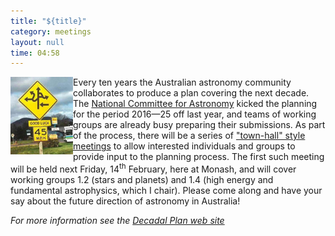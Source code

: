 ```yaml
---
title: "${title}"
category: meetings
layout: null
time: 04:58
---
```

<!-- converted from blosxom format post by dkg 22.1.2022 -->
  <!---- Begin .post ---->
<img src="images/road_sign.jpg" width="100" align="left"></a>
Every ten years the Australian astronomy community collaborates to produce
a plan covering the next decade. The 
<a href="http://science.org.au/natcoms/nc-astronomy.html">National Committee
for Astronomy</a> kicked the planning for the period 2016&mdash;25 off last
year, and teams of working groups are already busy preparing their
submissions. As part of the process, there will be a series of 
<a href="http://australianastronomydecadalplan.org/home/town-hall-meetings/">"town-hall" style meetings</a>
to allow interested individuals and groups to provide input to the planning
process. The first such meeting will be held next Friday, 14<sup>th</sup> 
February, here at Monash, and will cover working groups 1.2 (stars and planets)
and 1.4 (high energy and fundamental astrophysics, which I chair).
Please come along and 
have your say about the future direction of astronomy in Australia!
</p>
<p><em>For more
information see the 
<a href="http://australianastronomydecadalplan.org">Decadal Plan web site</a></em>
</p>

